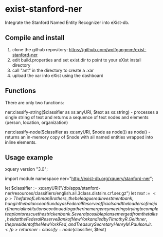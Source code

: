 exist-stanford-ner
==================

Integrate the Stanford Named Entity Recognizer into eXist-db.

## Compile and install

1) clone the github repository: https://github.com/wolfgangmm/exist-stanford-ner
2) edit build.properties and set exist.dir to point to your eXist install directory
3) call "ant" in the directory to create a .xar
4) upload the xar into eXist using the dashboard

## Functions

There are only two functions:

ner:classify-string($classifier as xs:anyURI, $text as xs:string) - processes a single string of text and returns a sequence of text nodes and elements (person, location, organization)

ner:classify-node($classifier as xs:anyURI, $node as node()) as node() - returns an in-memory copy of $node with all named entities wrapped into inline elements.

## Usage example

xquery version "3.0";

  import module namespace ner="http://exist-db.org/xquery/stanford-ner";

  let $classifier := xs:anyURI("/db/apps/stanford-ner/resources/classifiers/english.all.3class.distsim.crf.ser.gz")
  let $text := <p>The fate of Lehman Brothers, the beleaguered investment bank,
   hung in the balance on Sunday as Federal Reserve officials and the leaders
   of major financial institutions continued to gather in emergency meetings
   trying to complete a plan to rescue the stricken bank.  Several possible
   plans emerged from the talks, held at the Federal Reserve Bank of New York
   and led by Timothy R. Geithner, the president of the New York Fed, and
   Treasury Secretary Henry M. Paulson Jr.</p>
  return
   ner:classify-node($classifier, $text)
